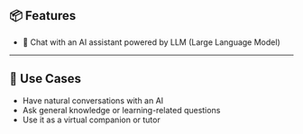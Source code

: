 ## 📦 Features

- 💬 Chat with an AI assistant powered by LLM (Large Language Model)

---

## 🧪 Use Cases

- Have natural conversations with an AI
- Ask general knowledge or learning-related questions
- Use it as a virtual companion or tutor
